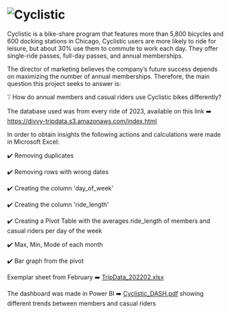 # ![Cyclistic](https://github.com/jmerino99/Cyclistic/assets/137907629/fb139bc1-4827-4c21-ac0b-9939e8876f89)


Cyclistic  is a bike-share program that features more than 5,800 bicycles and 600 docking stations in Chicago, Cyclistic users are more likely to ride for leisure, but about 30% use them to commute to work each day. They offer single-ride passes, full-day passes, and annual memberships.

The director of marketing believes the company’s future success depends on maximizing the number of annual memberships. Therefore, the main question this project seeks to answer is: 

❔ How do annual members and casual riders use Cyclistic bikes differently?

The database used was from every ride of 2023, available on this link ➡️  https://divvy-tripdata.s3.amazonaws.com/index.html

In order to obtain insights the following actions and calculations were made in Microsoft Excel:

✔️ Removing duplicates

✔️ Removing rows with wrong dates

✔️ Creating the column 'day_of_week'

✔️ Creating the column 'ride_length'

✔️ Creating a Pivot Table with the averages ride_length of members and casual riders per day of the week

✔️ Max, Min, Mode of each month

✔️  Bar graph from the pivot

Exemplar sheet from February ➡️ [TripData_202202.xlsx](https://github.com/jmerino99/Cyclistic/files/14129747/TripData_202202.xlsx)

The dashboard was made in Power BI ➡️ [Cyclistic_DASH.pdf](https://github.com/jmerino99/Cyclistic/files/14129976/Cyclistic_DASH.pdf) showing different trends between members and casual riders
